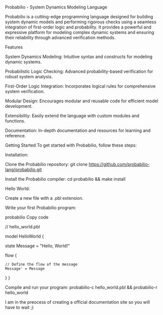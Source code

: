 Probabilio - System Dynamics Modeling Language


Probabilio is a cutting-edge programming language designed for building system dynamic models and performing rigorous checks using a seamless integration of first-order logic and probability. It provides a powerful and expressive platform for modeling complex dynamic systems and ensuring their reliability through advanced verification methods.


Features



System Dynamics Modeling: Intuitive syntax and constructs for modeling dynamic systems.


Probabilistic Logic Checking: Advanced probability-based verification for robust system analysis.


First-Order Logic Integration: Incorporates logical rules for comprehensive system verification.


Modular Design: Encourages modular and reusable code for efficient model development.


Extensibility: Easily extend the language with custom modules and functions.


Documentation: In-depth documentation and resources for learning and reference.



Getting Started
To get started with Probabilio, follow these steps:



Installation:

Clone the Probabilio repository: git clone https://github.com/probabilio-lang/probabilio.git



Install the Probabilio compiler: cd probabilio && make install


Hello World:

Create a new file with a .pbl extension.



Write your first Probabilio program:

probabilio
Copy code



// hello_world.pbl



model HelloWorld {



  state Message = "Hello, World!"


  

  flow {


  
    // Define the flow of the message
    Message' = Message


    
  }
}



Compile and run your program: probabilio-c hello_world.pbl && probabilio-r hello_world




I am in the preocess of creating a official documentation site so you will have to wait ;)
